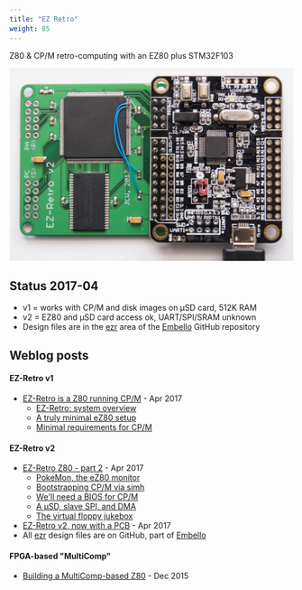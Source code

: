 ```yaml
---
title: "EZ Retro"
weight: 85
---
```


Z80 & CP/M retro-computing with an EZ80 plus STM32F103
<!--more-->

![](DSC_5830.jpg?width=500px)

## Status 2017-04

* v1 = works with CP/M and disk images on µSD card, 512K RAM
* v2 = EZ80 and µSD card access ok, UART/SPI/SRAM unknown
* Design files are in the
  [ezr](https://github.com/jeelabs/embello/tree/master/explore/1608-forth/ezr)
  area of the [Embello](https://github.com/jeelabs/embello) GitHub repository

## Weblog posts

#### EZ-Retro v1
* [EZ-Retro is a Z80 running
  CP/M](https://jeelabs.org/2017/04/ez-retro-is-a-z80-running-cp/m/) - Apr 2017
    * [EZ-Retro: system overview](https://jeelabs.org/article/1714a/)
    * [A truly minimal eZ80 setup](https://jeelabs.org/article/1714b/)
    * [Minimal requirements for CP/M](https://jeelabs.org/article/1714c/)

#### EZ-Retro v2
* [EZ-Retro Z80 - part 2](https://jeelabs.org/2017/04/ez-retro-z80---part-2/) -
  Apr 2017
    * [PokeMon, the eZ80 monitor](https://jeelabs.org/article/1715a/)
    * [Bootstrapping CP/M via simh](https://jeelabs.org/article/1715b/)
    * [We'll need a BIOS for CP/M](https://jeelabs.org/article/1715c/)
    * [A µSD, slave SPI, and DMA](https://jeelabs.org/article/1715d/)
    * [The virtual floppy jukebox](https://jeelabs.org/article/1715e/)
* [EZ-Retro v2, now with a PCB](https://jeelabs.org/article/1717d/) - Apr 2017
* All
  [ezr](https://github.com/jeelabs/embello/tree/master/explore/1608-forth/ezr)
  design files are on GitHub, part of [Embello](https://embello.jeelabs.org)

#### FPGA-based "MultiComp"
* [Building a MultiComp-based Z80](https://jeelabs.org/article/1550b/) - Dec
  2015
